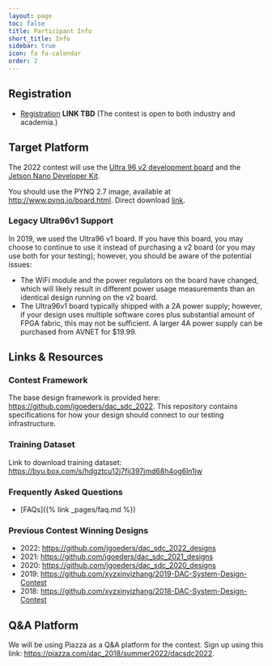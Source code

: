 ```yaml
---
layout: page
toc: false
title: Participant Info
short_title: Info
sidebar: true
icon: fa fa-calendar
order: 2
---
```


## Registration

* [Registration]() **LINK TBD** (The contest is open to both industry and academia.)


## Target Platform 

The 2022 contest will use the [Ultra 96 v2 development board](http://zedboard.org/product/ultra96-v2-development-board) and the [Jetson Nano Developer Kit](https://developer.nvidia.com/embedded/jetson-nano-developer-kit).
  
You should use the PYNQ 2.7 image, available at <http://www.pynq.io/board.html>. Direct download [link](https://bit.ly/u96v2_v2_7). 

### Legacy Ultra96v1 Support
In 2019, we used the Ultra96 v1 board. If you have this board, you may choose to continue to use it instead of purchasing a v2 board (or you may use both for your testing); however, you should be aware of the potential issues:
  * The WiFi module and the power regulators on the board have changed, which will likely result in different power usage measurements than an identical design running on the v2 board. 
  * The Ultra96v1 board typically shipped with a 2A power supply; however, if your design uses multiple software cores plus substantial amount of FPGA fabric, this may not be sufficient. A larger 4A power supply can be purchased from AVNET for $19.99.

## Links & Resources

### Contest Framework
The base design framework is provided here: <https://github.com/jgoeders/dac_sdc_2022>. This repository contains specifications for how your design should connect to our testing infrastructure.

### Training Dataset

Link to download training dataset: <https://byu.box.com/s/hdgztcu12j7fij397jmd68h4og6ln1jw>

### Frequently Asked Questions
  * [FAQs]({% link _pages/faq.md %})

### Previous Contest Winning Designs
  * 2022: <https://github.com/jgoeders/dac_sdc_2022_designs>
  * 2021: <https://github.com/jgoeders/dac_sdc_2021_designs>
  * 2020: <https://github.com/jgoeders/dac_sdc_2020_designs>
  * 2019: <https://github.com/xyzxinyizhang/2019-DAC-System-Design-Contest>
  * 2018: <https://github.com/xyzxinyizhang/2018-DAC-System-Design-Contest>


## Q&A Platform
We will be using Piazza as a Q&A platform for the contest. Sign up using this link: <https://piazza.com/dac_2018/summer2022/dacsdc2022>.
